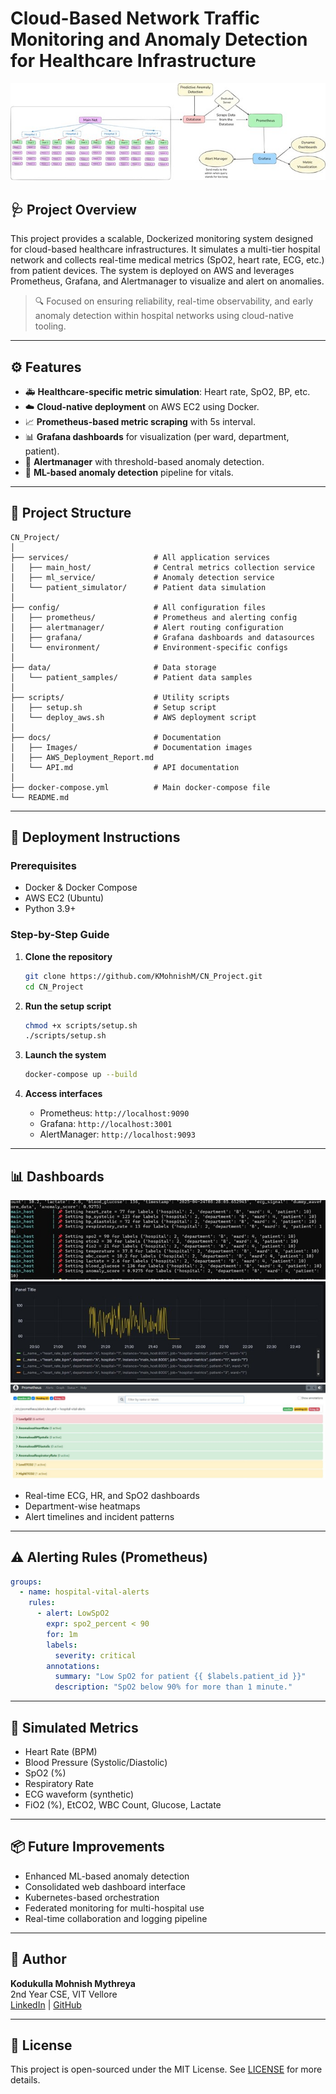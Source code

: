 
# Cloud-Based Network Traffic Monitoring and Anomaly Detection for Healthcare Infrastructure

![image](docs/Images/architecture.jpg)


## 🩺 Project Overview


This project provides a scalable, Dockerized monitoring system designed for cloud-based healthcare infrastructures. It simulates a multi-tier hospital network and collects real-time medical metrics (SpO2, heart rate, ECG, etc.) from patient devices. The system is deployed on AWS and leverages Prometheus, Grafana, and Alertmanager to visualize and alert on anomalies.

> 🔍 Focused on ensuring reliability, real-time observability, and early anomaly detection within hospital networks using cloud-native tooling.

---

## ⚙️ Features

- 🚑 **Healthcare-specific metric simulation**: Heart rate, SpO2, BP, etc.
- ☁️ **Cloud-native deployment** on AWS EC2 using Docker.
- 📈 **Prometheus-based metric scraping** with 5s interval.
- 📊 **Grafana dashboards** for visualization (per ward, department, patient).
- 🚨 **Alertmanager** with threshold-based anomaly detection.
- 🧠 **ML-based anomaly detection** pipeline for vitals.

---

## 🧱 Project Structure

```
CN_Project/
│
├── services/                   # All application services
│   ├── main_host/              # Central metrics collection service
│   ├── ml_service/             # Anomaly detection service
│   └── patient_simulator/      # Patient data simulation
│
├── config/                     # All configuration files
│   ├── prometheus/             # Prometheus and alerting config
│   ├── alertmanager/           # Alert routing configuration
│   ├── grafana/                # Grafana dashboards and datasources
│   └── environment/            # Environment-specific configs
│
├── data/                       # Data storage
│   └── patient_samples/        # Patient data samples
│
├── scripts/                    # Utility scripts
│   ├── setup.sh                # Setup script
│   └── deploy_aws.sh           # AWS deployment script
│
├── docs/                       # Documentation
│   ├── Images/                 # Documentation images
│   ├── AWS_Deployment_Report.md
│   └── API.md                  # API documentation
│
├── docker-compose.yml          # Main docker-compose file
└── README.md
```

---

## 🚀 Deployment Instructions

### Prerequisites

- Docker & Docker Compose
- AWS EC2 (Ubuntu)
- Python 3.9+

### Step-by-Step Guide

1. **Clone the repository**
   ```bash
   git clone https://github.com/KMohnishM/CN_Project.git
   cd CN_Project
   ```
   
2. **Run the setup script**
   ```bash
   chmod +x scripts/setup.sh
   ./scripts/setup.sh
   ```

3. **Launch the system**
   ```bash
   docker-compose up --build
   ```

4. **Access interfaces**
   - Prometheus: `http://localhost:9090`
   - Grafana: `http://localhost:3001`
   - AlertManager: `http://localhost:9093`

---

## 📊 Dashboards


![image](docs/Images/Picture1.jpg)
![image](docs/Images/Picture2.jpg)
![image](docs/Images/image.png)


- Real-time ECG, HR, and SpO2 dashboards
- Department-wise heatmaps
- Alert timelines and incident patterns

---

## ⚠️ Alerting Rules (Prometheus)

```yaml
groups:
  - name: hospital-vital-alerts
    rules:
      - alert: LowSpO2
        expr: spo2_percent < 90
        for: 1m
        labels:
          severity: critical
        annotations:
          summary: "Low SpO2 for patient {{ $labels.patient_id }}"
          description: "SpO2 below 90% for more than 1 minute."
```

---

## 🧪 Simulated Metrics

- Heart Rate (BPM)
- Blood Pressure (Systolic/Diastolic)
- SpO2 (%)
- Respiratory Rate
- ECG waveform (synthetic)
- FiO2 (%), EtCO2, WBC Count, Glucose, Lactate

---

## 📦 Future Improvements

- Enhanced ML-based anomaly detection
- Consolidated web dashboard interface
- Kubernetes-based orchestration
- Federated monitoring for multi-hospital use
- Real-time collaboration and logging pipeline

---

## 🧠 Author

**Kodukulla Mohnish Mythreya**  
2nd Year CSE, VIT Vellore  
[LinkedIn](https://linkedin.com/in/kmohnishm) | [GitHub](https://github.com/KMohnishM)

---

## 📜 License

This project is open-sourced under the MIT License. See [LICENSE](./LICENSE) for more details.
